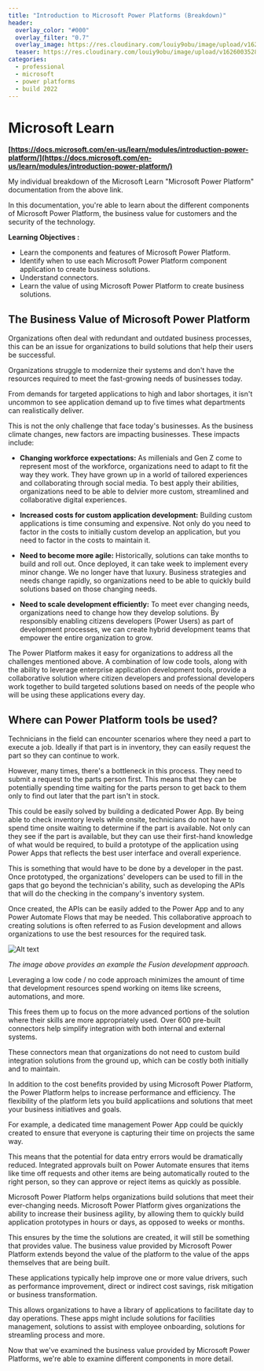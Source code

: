 ```yaml
---
title: "Introduction to Microsoft Power Platforms (Breakdown)"
header:
  overlay_color: "#000"
  overlay_filter: "0.7"
  overlay_image: https://res.cloudinary.com/louiy9obu/image/upload/v1626002590/letisias_projects_fjlv67.png
  teaser: https://res.cloudinary.com/louiy9obu/image/upload/v1626003528/500x300projects_dbt5xc.png
categories:
  - professional
  - microsoft
  - power platforms
  - build 2022
---
```


# Microsoft Learn

**[https://docs.microsoft.com/en-us/learn/modules/introduction-power-platform/](https://docs.microsoft.com/en-us/learn/modules/introduction-power-platform/)**

My individual breakdown of the Microsoft Learn "Microsoft Power Platform" documentation from the above link.

In this documentation, you're able to learn about the different components of Microsoft Power Platform, the business value for customers and the security of the technology.

**Learning Objectives :**

- Learn the components and features of Microsoft Power Platform.
- Identify when to use each Microsoft Power Platform component application to create business solutions.
- Understand connectors.
- Learn the value of using Microsoft Power Platform to create business solutions.

## The Business Value of Microsoft Power Platform

Organizations often deal with redundant and outdated business processes, this can be an issue for organizations to build solutions that help their users be successful.

Organizations struggle to modernize their systems and don't have the resources required to meet the fast-growing needs of businesses today.

From demands for targeted applications to high and labor shortages, it isn't uncommon to see application demand up to five times what departments can realistically deliver.

This is not the only challenge that face today's businesses. As the business climate changes, new factors are impacting businesses. These impacts include:

- **Changing workforce expectations:** As millenials and Gen Z come to represent most of the workforce, organizations need to adapt to fit the way they work. They have grown up in a world of tailored experiences and collaborating through social media. To best apply their abilities, organizations need to be able to delvier more custom, streamlined and collaborative digital experiences.

- **Increased costs for custom application development:** Building custom applications is time consuming and expensive. Not only do you need to factor in the costs to initially custom develop an application, but you need to factor in the costs to maintain it.

- **Need to become more agile:** Historically, solutions can take months to build and roll out. Once deployed, it can take week to implement every minor change. We no longer have that luxury. Business strategies and needs change rapidly, so organizations need to be able to quickly build solutions based on those changing needs.

- **Need to scale development efficiently:** To meet ever changing needs, organizations need to change how they develop solutions. By responsibly enabling citizens developers (Power Users) as part of development processes, we can create hybrid development teams that empower the entire organization to grow.

The Power Platform makes it easy for organizations to address all the challenges mentioned above. A combination of low code tools, along with the ability to leverage enterprise application development tools, provide a collaborative solution where citizen developers and professional developers work together to build targeted solutions based on needs of the people who will be using these applications every day.

## Where can Power Platform tools be used?

Technicians in the field can encounter scenarios where they need a part to execute a job. Ideally if that part is in inventory, they can easily request the part so they can continue to work.

However, many times, there's a bottleneck in this process. They need to submit a request to the parts person first. This means that they can be potentially spending time waiting for the parts person to get back to them only to find out later that the part isn't in stock.

This could be easily solved by building a dedicated Power App. By being able to check inventory levels while onsite, technicians do not have to spend time onsite waiting to determine if the part is available. Not only can they see if the part is available, but they can use their first-hand knowledge of what would be required, to build a prototype of the application using Power Apps that reflects the best user interface and overall experience.

This is something that would have to be done by a developer in the past. Once prototyped, the organizations' developers can be used to fill in the gaps that go beyond the technician's ability, such as developing the APIs that will do the checking in the company's inventory system.

Once created, the APIs can be easily added to the Power App and to any Power Automate Flows that may be needed. This collaborative approach to creating solutions is often referred to as Fusion development and allows organizations to use the best resources for the required task.


![Alt text](https://docs.microsoft.com/en-us/learn/modules/introduction-power-platform/media/app-development-cycle.png)

*The image above provides an example the Fusion development approach.*

Leveraging a low code / no code approach minimizes the amount of time that development resources spend working on items like screens, automations, and more.

This frees them up to focus on the more advanced portions of the solution where their skills are more appropriately used. Over 600 pre-built connectors help simplify integration with both internal and external systems.

These connectors mean that organizations do not need to custom build integration solutions from the ground up, which can be costly both initially and to maintain.

In addition to the cost benefits provided by using Microsoft Power Platform, the Power Platform helps to increase performance and efficiency. The flexibility of the platform lets you build applicatiions and solutions that meet your business initiatives and goals.

For example, a dedicated time management Power App could be quickly created to ensure that everyone is capturing their time on projects the same way.

This means that the potential for data entry errors would be dramatically reduced. Integrated approvals built on Power Automate ensures that items like time off requests and other items are being automatically routed to the right person, so they can approve or reject items as quickly as possible.

Microsoft Power Platform helps organizations build solutions that meet their ever-changing needs. Microsoft Power Platform gives organizations the ability to increase their business agility, by allowing them to quickly build application prototypes in hours or days, as opposed to weeks or months.

This ensures by the time the solutions are created, it will still be something that provides value. The business value provided by Microsoft Power Platform extends beyond the value of the platform to the value of the apps themselves that are being built.

These applications typically help improve one or more value drivers, such as performance improvement, direct or indirect cost savings, risk mitigation or business transformation.

This allows organizations to have a library of applications to facilitate day to day operations. These apps might include solutions for facilities management, solutions to assist with employee onboarding, solutions for streamling process and more.

Now that we've examined the business value provided by Microsoft Power Platforms, we're able to examine different components in more detail.